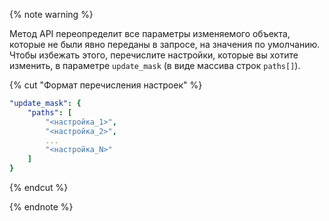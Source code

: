 {% note warning %}

Метод API переопределит все параметры изменяемого объекта, которые не были явно переданы в запросе, на значения по умолчанию. Чтобы избежать этого, перечислите настройки, которые вы хотите изменить, в параметре `update_mask` (в виде массива строк `paths[]`).

{% cut "Формат перечисления настроек" %}

```yaml
"update_mask": {
    "paths": [
        "<настройка_1>",
        "<настройка_2>",
        ...
        "<настройка_N>"
    ]
}
```

{% endcut %}

{% endnote %}
